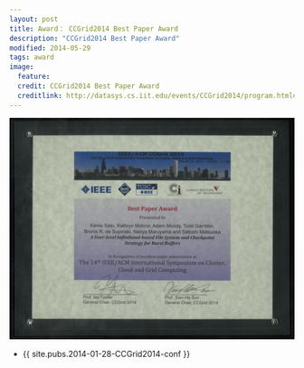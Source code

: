 ```yaml
---
layout: post
title: Award： CCGrid2014 Best Paper Award
description: "CCGrid2014 Best Paper Award"
modified: 2014-05-29
tags: award
image:
  feature: 
  credit: CCGrid2014 Best Paper Award
  creditlink: http://datasys.cs.iit.edu/events/CCGrid2014/program.html#S1
---
```


<img src="/images/Post-2014-05-29-ccgrid.jpg" alt="">

- {{ site.pubs.2014-01-28-CCGrid2014-conf }}
